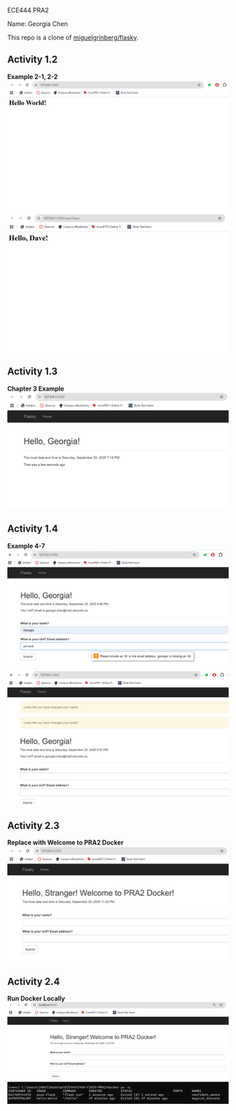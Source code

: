 ECE444 PRA2

Name: Georgia Chen

This repo is a clone of [miguelgrinberg/flasky](https://github.com/miguelgrinberg/flasky).

## Activity 1.2

**Example 2-1, 2-2**
![Hello Example](screenshot/hello.png)
![Hello Dave Example](screenshot/hello-Dave.png)

## Activity 1.3

**Chapter 3 Example**
![Navigate bar Hello timestamp](screenshot/Activity1.3.png)

## Activity 1.4

**Example 4-7**
![Prompts 1](screenshot/activity1.4.1.png)
![Prompts 2](screenshot/activity1.4.2.png)

## Activity 2.3

**Replace with Welcome to PRA2 Docker**
![Welcome to PRA2 Docker!](screenshot/activity2.3.png)

## Activity 2.4

**Run Docker Locally**
![Welcome to PRA2 Docker!](screenshot/activity2.4.1.png)
![Welcome to PRA2 Docker!](screenshot/activity2.4.2.png)

